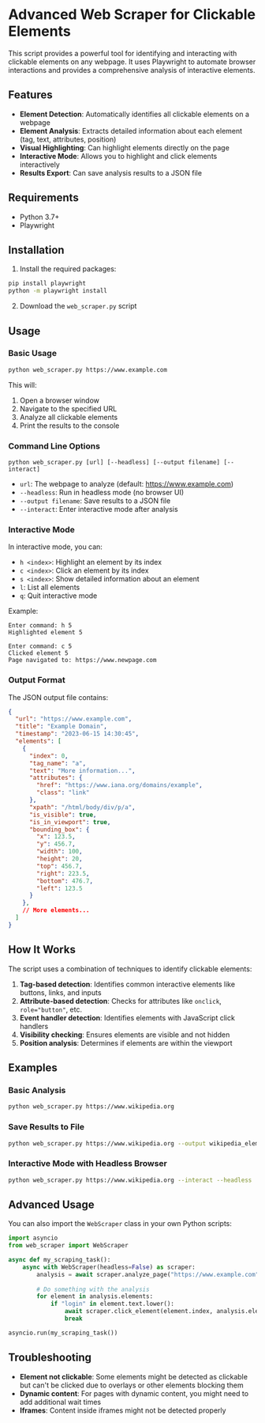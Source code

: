 # Advanced Web Scraper for Clickable Elements

This script provides a powerful tool for identifying and interacting with clickable elements on any webpage. It uses Playwright to automate browser interactions and provides a comprehensive analysis of interactive elements.

## Features

- **Element Detection**: Automatically identifies all clickable elements on a webpage
- **Element Analysis**: Extracts detailed information about each element (tag, text, attributes, position)
- **Visual Highlighting**: Can highlight elements directly on the page
- **Interactive Mode**: Allows you to highlight and click elements interactively
- **Results Export**: Can save analysis results to a JSON file

## Requirements

- Python 3.7+
- Playwright

## Installation

1. Install the required packages:

```bash
pip install playwright
python -m playwright install
```

2. Download the `web_scraper.py` script

## Usage

### Basic Usage

```bash
python web_scraper.py https://www.example.com
```

This will:
1. Open a browser window
2. Navigate to the specified URL
3. Analyze all clickable elements
4. Print the results to the console

### Command Line Options

```
python web_scraper.py [url] [--headless] [--output filename] [--interact]
```

- `url`: The webpage to analyze (default: https://www.example.com)
- `--headless`: Run in headless mode (no browser UI)
- `--output filename`: Save results to a JSON file
- `--interact`: Enter interactive mode after analysis

### Interactive Mode

In interactive mode, you can:

- `h <index>`: Highlight an element by its index
- `c <index>`: Click an element by its index
- `s <index>`: Show detailed information about an element
- `l`: List all elements
- `q`: Quit interactive mode

Example:
```
Enter command: h 5
Highlighted element 5

Enter command: c 5
Clicked element 5
Page navigated to: https://www.newpage.com
```

### Output Format

The JSON output file contains:

```json
{
  "url": "https://www.example.com",
  "title": "Example Domain",
  "timestamp": "2023-06-15 14:30:45",
  "elements": [
    {
      "index": 0,
      "tag_name": "a",
      "text": "More information...",
      "attributes": {
        "href": "https://www.iana.org/domains/example",
        "class": "link"
      },
      "xpath": "/html/body/div/p/a",
      "is_visible": true,
      "is_in_viewport": true,
      "bounding_box": {
        "x": 123.5,
        "y": 456.7,
        "width": 100,
        "height": 20,
        "top": 456.7,
        "right": 223.5,
        "bottom": 476.7,
        "left": 123.5
      }
    },
    // More elements...
  ]
}
```

## How It Works

The script uses a combination of techniques to identify clickable elements:

1. **Tag-based detection**: Identifies common interactive elements like buttons, links, and inputs
2. **Attribute-based detection**: Checks for attributes like `onclick`, `role="button"`, etc.
3. **Event handler detection**: Identifies elements with JavaScript click handlers
4. **Visibility checking**: Ensures elements are visible and not hidden
5. **Position analysis**: Determines if elements are within the viewport

## Examples

### Basic Analysis

```bash
python web_scraper.py https://www.wikipedia.org
```

### Save Results to File

```bash
python web_scraper.py https://www.wikipedia.org --output wikipedia_elements.json
```

### Interactive Mode with Headless Browser

```bash
python web_scraper.py https://www.wikipedia.org --interact --headless
```

## Advanced Usage

You can also import the `WebScraper` class in your own Python scripts:

```python
import asyncio
from web_scraper import WebScraper

async def my_scraping_task():
    async with WebScraper(headless=False) as scraper:
        analysis = await scraper.analyze_page("https://www.example.com")
        
        # Do something with the analysis
        for element in analysis.elements:
            if "login" in element.text.lower():
                await scraper.click_element(element.index, analysis.elements)
                break

asyncio.run(my_scraping_task())
```

## Troubleshooting

- **Element not clickable**: Some elements might be detected as clickable but can't be clicked due to overlays or other elements blocking them
- **Dynamic content**: For pages with dynamic content, you might need to add additional wait times
- **Iframes**: Content inside iframes might not be detected properly
